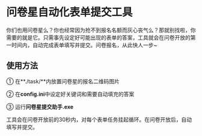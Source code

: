 # 问卷星自动化表单提交工具

你们也用问卷星么？你也经常因为抢不到报名名额而灰心丧气么？那就别找啦，你需要的就是它。只需事先设定好可能出现的表单的答案，工具就会在问卷开放的第一时间内，自动完成表单填写并提交。问卷报名，从此快人一步~

## 使用方法

① 在**./task/**内放置问卷星的报名二维码图片

② 在**config.ini**中设定好关键词和需要自动填充的答案

③ 运行**问卷星提交助手.exe**

工具会在问卷开放前的30秒内，对每个表单任务挂起循环。在问卷开放后，自动填写并提交。

